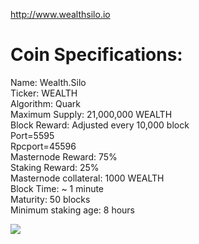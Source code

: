 

http://www.wealthsilo.io


# Coin Specifications:
Name: Wealth.Silo</br>
Ticker: WEALTH</br>
Algorithm: Quark</br>
Maximum Supply: 21,000,000 WEALTH</br>
Block Reward: Adjusted every 10,000 block</br>
Port=5595</br>
Rpcport=45596</br>
Masternode Reward: 75%</br>
Staking Reward: 25%</br>
Masternode collateral:  1000 WEALTH</br>
Block Time: ~ 1 minute</br>
Maturity: 50 blocks</br>
Minimum staking age: 8 hours</br>

<img src="https://cdn.discordapp.com/attachments/476788284064923650/479659670428975104/rewardsv2.png">
